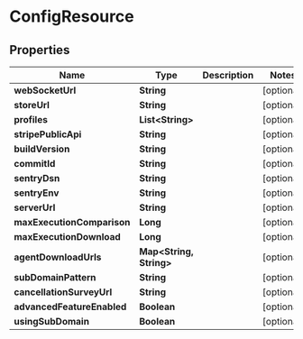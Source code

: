 # ConfigResource

## Properties
Name | Type | Description | Notes
------------ | ------------- | ------------- | -------------
**webSocketUrl** | **String** |  |  [optional]
**storeUrl** | **String** |  |  [optional]
**profiles** | **List&lt;String&gt;** |  |  [optional]
**stripePublicApi** | **String** |  |  [optional]
**buildVersion** | **String** |  |  [optional]
**commitId** | **String** |  |  [optional]
**sentryDsn** | **String** |  |  [optional]
**sentryEnv** | **String** |  |  [optional]
**serverUrl** | **String** |  |  [optional]
**maxExecutionComparison** | **Long** |  |  [optional]
**maxExecutionDownload** | **Long** |  |  [optional]
**agentDownloadUrls** | **Map&lt;String, String&gt;** |  |  [optional]
**subDomainPattern** | **String** |  |  [optional]
**cancellationSurveyUrl** | **String** |  |  [optional]
**advancedFeatureEnabled** | **Boolean** |  |  [optional]
**usingSubDomain** | **Boolean** |  |  [optional]
